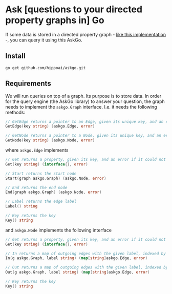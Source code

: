 # Ask [questions to your directed property graphs in] Go

If some data is stored in a directed property graph - [like this implementation](https://github.com/hippoai/graphgo.git) -, you can query it using this AskGo.


## Install

`go get github.com/hippoai/askgo.git`

## Requirements

We will run queries on top of a graph. Its purpose is to store data. In order for the query engine (the AskGo library) to answer your question, the graph needs to implement the `askgo.Graph` interface. I.e. it needs the following methods:

```go
// GetEdge returns a pointer to an Edge, given its unique key, and an error if it could not be found
GetEdge(key string) (askgo.Edge, error)

// GetNode returns a pointer to a Node, given its unique key, and an error if it could not be found
GetNode(key string) (askgo.Node, error)
```

where `askgo.Edge` implements

```go
// Get returns a property, given its key, and an error if it could not be found
Get(key string) (interface{}, error)

// Start returns the start node
Start(graph askgo.Graph) (askgo.Node, error)

// End returns the end node
End(graph askgo.Graph) (askgo.Node, error)

// Label returns the edge label
Label() string

// Key returns the key
Key() string
```

and `askgo.Node` implements the following interface

```go
// Get returns a property, given its key, and an error if it could not be found
Get(key string) (interface{}, error)

// In returns a map of outgoing edges with the given label, indexed by their key
In(g askgo.Graph, label string) (map[string]askgo.Edge, error)

// Out returns a map of outgoing edges with the given label, indexed by their key
Out(g askgo.Graph, label string) (map[string]askgo.Edge, error)

// Key returns the key
Key() string
```
